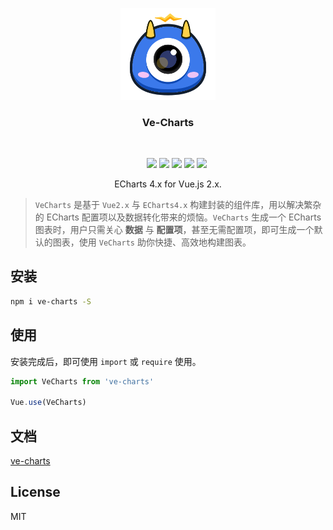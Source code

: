 
<p align="center">
  <a href="https://github.com/GammaFE/ve-charts">
    <img src="./docs/_media/icon.svg" width="152">
  </a>
  <h3 align="center">Ve-Charts</h3>
  <br>
  <p align="center">
       <a href="https://travis-ci.org/GammaFE/ve-charts"><img src="https://travis-ci.org/GammaFE/ve-charts.svg?branch=master"></a>
    <a href="https://www.npmjs.com/package/ve-charts"><img src="https://img.shields.io/npm/v/ve-charts.svg?maxAge=2592000"></a>
    <a href="https://www.npmjs.com/package/ve-charts"><img src="https://img.shields.io/npm/dt/ve-charts.svg"></a>
    <a href="https://github.com/GammaFE/ve-charts/stargazers"><img src="https://img.shields.io/github/stars/GammaFE/ve-charts.svg"></a>
    <a href="https://raw.githubusercontent.com/GammaFE/ve-charts/master/LICENSE"><img src="https://img.shields.io/badge/license-MIT-blue.svg"></a>
  </p>
  <p align="center">
    ECharts 4.x for Vue.js 2.x.<br>
  </p>
</p>

> `VeCharts` 是基于 `Vue2.x` 与 `ECharts4.x` 构建封装的组件库，用以解决繁杂的 ECharts 配置项以及数据转化带来的烦恼。`VeCharts` 生成一个 ECharts 图表时，用户只需关心 **数据** 与 **配置项**，甚至无需配置项，即可生成一个默认的图表，使用 `VeCharts` 助你快捷、高效地构建图表。


## 安装

``` bash
npm i ve-charts -S
```

## 使用

安装完成后，即可使用 `import` 或 `require` 使用。

```js
import VeCharts from 've-charts'

Vue.use(VeCharts)
```

## 文档

[ve-charts](https://gammafe.github.io/ve-charts)

## License

MIT

